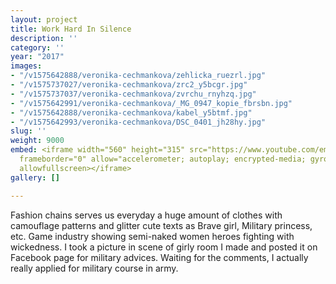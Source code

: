 ```yaml
---
layout: project
title: Work Hard In Silence
description: ''
category: ''
year: "2017"
images:
- "/v1575642888/veronika-cechmankova/zehlicka_ruezrl.jpg"
- "/v1575737027/veronika-cechmankova/zrc2_y5bcgr.jpg"
- "/v1575737037/veronika-cechmankova/zvrchu_rnyhzq.jpg"
- "/v1575642991/veronika-cechmankova/_MG_0947_kopie_fbrsbn.jpg"
- "/v1575642888/veronika-cechmankova/kabel_y5btmf.jpg"
- "/v1575642993/veronika-cechmankova/DSC_0401_jh28hy.jpg"
slug: ''
weight: 9000
embed: <iframe width="560" height="315" src="https://www.youtube.com/embed/JFNJfcWvaSc"
  frameborder="0" allow="accelerometer; autoplay; encrypted-media; gyroscope; picture-in-picture"
  allowfullscreen></iframe>
gallery: []

---
```

Fashion chains serves us everyday a huge amount of clothes with camouflage patterns and glitter cute texts as Brave girl, Military princess, etc. Game industry showing semi-naked women heroes fighting with wickedness. I took a picture in scene of girly room I made and posted it on Facebook page for military advices. Waiting for the comments, I actually really applied for military course in army.